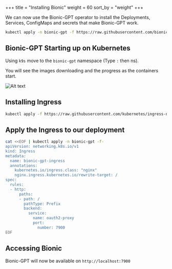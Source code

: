 +++
title = "Installing Bionic"
weight = 60
sort_by = "weight"
+++

We can now use the Bionic-GPT operator to install the Deployments, Services, ConfigMaps and secrets that make Bionic-GPT work.

```sh
kubectl apply -n bionic-gpt -f https://raw.githubusercontent.com/bionic-gpt/bionic-gpt/main/crates/k8s-operator/bionic.yaml
```

## Bionic-GPT Starting up on Kubernetes

Using `k9s` move to the `bionic-gpt` namespace (Type `:` then ns).

You will see the images downloading and the progress as the containers start.

![Alt text](../bionic-startup-k9s.png "Oauth2 Proxy")

## Installing Ingress

```sh
kubectl apply -f https://raw.githubusercontent.com/kubernetes/ingress-nginx/main/deploy/static/provider/kind/deploy.yaml
```

## Apply the Ingress to our deployment

```sh
cat <<EOF | kubectl apply -n bionic-gpt -f-
apiVersion: networking.k8s.io/v1
kind: Ingress
metadata:
  name: bionic-gpt-ingress
  annotations:
    kubernetes.io/ingress.class: "nginx"
    nginx.ingress.kubernetes.io/rewrite-target: /
spec:
  rules:
  - http:
      paths:
      - path: /
        pathType: Prefix
        backend:
          service:
            name: oauth2-proxy
            port:
              number: 7900
EOF
```

## Accessing Bionic

Bionic-GPT will now be available on `http://localhost:7900`

